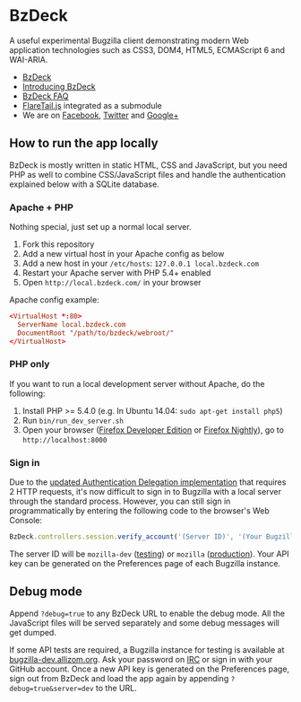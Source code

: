 # BzDeck

A useful experimental Bugzilla client demonstrating modern Web application technologies such as CSS3, DOM4, HTML5, ECMAScript 6 and WAI-ARIA.

* [BzDeck](https://www.bzdeck.com/)
* [Introducing BzDeck](https://www.bzdeck.com/about/)
* [BzDeck FAQ](https://www.bzdeck.com/faq/)
* [FlareTail.js](https://github.com/bzdeck/flaretail.js) integrated as a submodule
* We are on [Facebook](https://www.facebook.com/BzDeck), [Twitter](https://twitter.com/BzDeck) and [Google+](https://www.google.com/+BzDeck)

## How to run the app locally

BzDeck is mostly written in static HTML, CSS and JavaScript, but you need PHP as well to combine CSS/JavaScript files and handle the authentication explained below with a SQLite database.

### Apache + PHP

Nothing special, just set up a normal local server.

1. Fork this repository
2. Add a new virtual host in your Apache config as below
3. Add a new host in your `/etc/hosts`: `127.0.0.1 local.bzdeck.com`
4. Restart your Apache server with PHP 5.4+ enabled
5. Open `http://local.bzdeck.com/` in your browser

Apache config example:
```conf
<VirtualHost *:80>
  ServerName local.bzdeck.com
  DocumentRoot "/path/to/bzdeck/webroot/"
</VirtualHost>
```

### PHP only

If you want to run a local development server without Apache, do the following:

1. Install PHP >= 5.4.0 (e.g. In Ubuntu 14.04: `sudo apt-get install php5`)
2. Run `bin/run_dev_server.sh`
3. Open your browser ([Firefox Developer Edition](https://www.mozilla.org/firefox/developer/) or [Firefox Nightly](http://nightly.mozilla.org/)), go to `http://localhost:8000`

### Sign in

Due to the [updated Authentication Delegation implementation](https://github.com/bzdeck/bzdeck/issues/298) that requires 2 HTTP requests, it's now difficult to sign in to Bugzilla with a local server through the standard process. However, you can still sign in programmatically by entering the following code to the browser's Web Console:

```js
BzDeck.controllers.session.verify_account('(Server ID)', '(Your Bugzilla ID)', '(Your API key)');
```

The server ID will be `mozilla-dev` ([testing](https://bugzilla-dev.allizom.org/)) or `mozilla` ([production](https://bugzilla.mozilla.org/)). Your API key can be generated on the Preferences page of each Bugzilla instance.

## Debug mode

Append `?debug=true` to any BzDeck URL to enable the debug mode. All the JavaScript files will be served separately and some debug messages will get dumped.

If some API tests are required, a Bugzilla instance for testing is available at [bugzilla-dev.allizom.org](https://bugzilla-dev.allizom.org/). Ask your password on [IRC](ircs://irc.mozilla.org:6697/bmo) or sign in with your GitHub account. Once a new API key is generated on the Preferences page, sign out from BzDeck and load the app again by appending `?debug=true&server=dev` to the URL.
